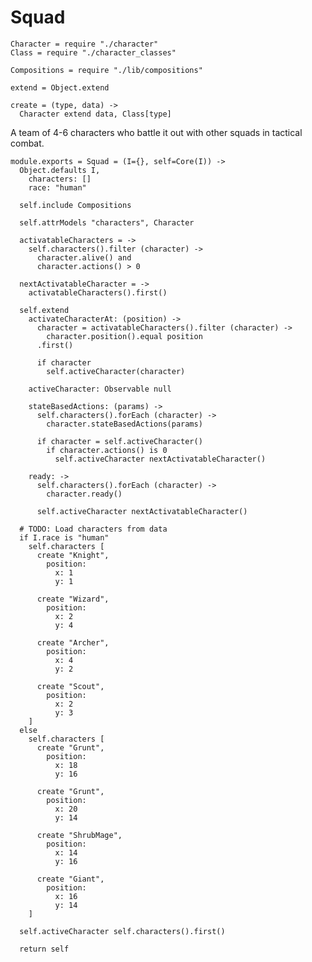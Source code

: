 Squad
=====

    Character = require "./character"
    Class = require "./character_classes"

    Compositions = require "./lib/compositions"

    extend = Object.extend

    create = (type, data) ->
      Character extend data, Class[type]

A team of 4-6 characters who battle it out with other squads in tactical combat.

    module.exports = Squad = (I={}, self=Core(I)) ->
      Object.defaults I,
        characters: []
        race: "human"

      self.include Compositions

      self.attrModels "characters", Character

      activatableCharacters = ->
        self.characters().filter (character) ->
          character.alive() and
          character.actions() > 0

      nextActivatableCharacter = ->
        activatableCharacters().first()

      self.extend
        activateCharacterAt: (position) ->
          character = activatableCharacters().filter (character) ->
            character.position().equal position
          .first()

          if character
            self.activeCharacter(character)

        activeCharacter: Observable null

        stateBasedActions: (params) ->
          self.characters().forEach (character) ->
            character.stateBasedActions(params)

          if character = self.activeCharacter()
            if character.actions() is 0
              self.activeCharacter nextActivatableCharacter()

        ready: ->
          self.characters().forEach (character) ->
            character.ready()

          self.activeCharacter nextActivatableCharacter()

      # TODO: Load characters from data
      if I.race is "human"
        self.characters [
          create "Knight",
            position:
              x: 1
              y: 1

          create "Wizard",
            position:
              x: 2
              y: 4

          create "Archer",
            position:
              x: 4
              y: 2

          create "Scout",
            position:
              x: 2
              y: 3
        ]
      else
        self.characters [
          create "Grunt",
            position:
              x: 18
              y: 16

          create "Grunt",
            position:
              x: 20
              y: 14

          create "ShrubMage",
            position:
              x: 14
              y: 16

          create "Giant",
            position:
              x: 16
              y: 14
        ]

      self.activeCharacter self.characters().first()

      return self

